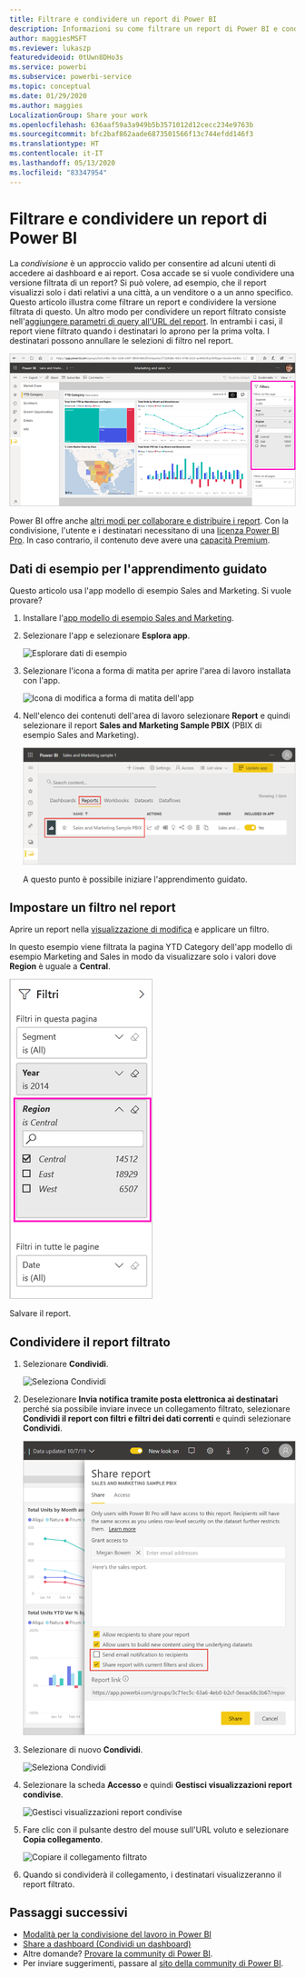 ```yaml
---
title: Filtrare e condividere un report di Power BI
description: Informazioni su come filtrare un report di Power BI e condividerlo con i colleghi all'interno dell'organizzazione.
author: maggiesMSFT
ms.reviewer: lukaszp
featuredvideoid: 0tUwn8DHo3s
ms.service: powerbi
ms.subservice: powerbi-service
ms.topic: conceptual
ms.date: 01/29/2020
ms.author: maggies
LocalizationGroup: Share your work
ms.openlocfilehash: 636aaf59a3a949b5b3571012d12cecc234e9763b
ms.sourcegitcommit: bfc2baf862aade6873501566f13c744efdd146f3
ms.translationtype: HT
ms.contentlocale: it-IT
ms.lasthandoff: 05/13/2020
ms.locfileid: "83347954"
---
```

# <a name="filter-and-share-a-power-bi-report"></a>Filtrare e condividere un report di Power BI
La *condivisione* è un approccio valido per consentire ad alcuni utenti di accedere ai dashboard e ai report. Cosa accade se si vuole condividere una versione filtrata di un report? Si può volere, ad esempio, che il report visualizzi solo i dati relativi a una città, a un venditore o a un anno specifico. Questo articolo illustra come filtrare un report e condividere la versione filtrata di questo. Un altro modo per condividere un report filtrato consiste nell'[aggiungere parametri di query all'URL del report](service-url-filters.md). In entrambi i casi, il report viene filtrato quando i destinatari lo aprono per la prima volta. I destinatari possono annullare le selezioni di filtro nel report.

![Report filtrato](media/service-share-reports/power-bi-share-filter-pane-report.png)

Power BI offre anche [altri modi per collaborare e distribuire i report](service-how-to-collaborate-distribute-dashboards-reports.md). Con la condivisione, l'utente e i destinatari necessitano di una [licenza Power BI Pro](../fundamentals/service-features-license-type.md). In caso contrario, il contenuto deve avere una [capacità Premium](../admin/service-premium-what-is.md). 

## <a name="follow-along-with-sample-data"></a>Dati di esempio per l'apprendimento guidato

Questo articolo usa l'app modello di esempio Sales and Marketing. Si vuole provare? 

1. Installare l'[app modello di esempio Sales and Marketing](https://appsource.microsoft.com/product/power-bi/microsoft-retail-analysis-sample.salesandmarketingsample?tab=Overview).
2. Selezionare l'app e selezionare **Esplora app**.

   ![Esplorare dati di esempio](media/service-share-reports/power-bi-sample-explore-data.png)

3. Selezionare l'icona a forma di matita per aprire l'area di lavoro installata con l'app.

    ![Icona di modifica a forma di matita dell'app](media/service-share-reports/power-bi-edit-pencil-app.png)

4. Nell'elenco dei contenuti dell'area di lavoro selezionare **Report** e quindi selezionare il report **Sales and Marketing Sample PBIX** (PBIX di esempio Sales and Marketing).

    ![Aprire il report di esempio](media/service-share-reports/power-bi-open-sample-report.png)

    A questo punto è possibile iniziare l'apprendimento guidato.

## <a name="set-a-filter-in-the-report"></a>Impostare un filtro nel report

Aprire un report nella [visualizzazione di modifica](../consumer/end-user-reading-view.md) e applicare un filtro.

In questo esempio viene filtrata la pagina YTD Category dell'app modello di esempio Marketing and Sales in modo da visualizzare solo i valori dove **Region** è uguale a **Central**. 
 
![Riquadro Filtro report](media/service-share-reports/power-bi-share-report-filter.png)

Salvare il report.

## <a name="share-the-filtered-report"></a>Condividere il report filtrato

1. Selezionare **Condividi**.

   ![Seleziona Condividi](media/service-share-reports/power-bi-share.png)

2. Deselezionare **Invia notifica tramite posta elettronica ai destinatari** perché sia possibile inviare invece un collegamento filtrato, selezionare **Condividi il report con filtri e filtri dei dati correnti** e quindi selezionare **Condividi**.

    ![Condividere il report con filtri](media/service-share-reports/power-bi-share-with-filters.png)

4. Selezionare di nuovo **Condividi**.

   ![Seleziona Condividi](media/service-share-reports/power-bi-share.png)

5. Selezionare la scheda **Accesso** e quindi **Gestisci visualizzazioni report condivise**.

    ![Gestisci visualizzazioni report condivise](media/service-share-reports/power-bi-manage-shared-report-views.png)

6. Fare clic con il pulsante destro del mouse sull'URL voluto e selezionare **Copia collegamento**.

    ![Copiare il collegamento filtrato](media/service-share-reports/power-bi-copy-filtered-link.png)

7. Quando si condividerà il collegamento, i destinatari visualizzeranno il report filtrato. 


## <a name="next-steps"></a>Passaggi successivi
* [Modalità per la condivisione del lavoro in Power BI](service-how-to-collaborate-distribute-dashboards-reports.md)
* [Share a dashboard (Condividi un dashboard)](service-share-dashboards.md)
* Altre domande? [Provare la community di Power BI](https://community.powerbi.com/).
* Per inviare suggerimenti, passare al [sito della community di Power BI](https://community.powerbi.com/).
